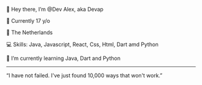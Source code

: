 👋 Hey there, I’m @Dev Alex, aka Devap

🧸 Currently 17 y/o

📌 The Netherlands

💻 Skills: Java, Javascript, React, Css, Html, Dart amd Python

🧠 I’m currently learning Java, Dart and Python

---

“I have not failed. I've just found 10,000 ways that won't work.”

